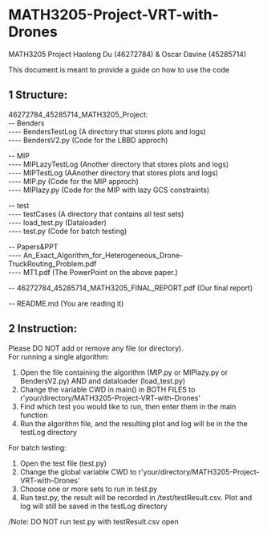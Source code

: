 # MATH3205-Project-VRT-with-Drones

MATH3205 Project
Haolong Du (46272784) & Oscar Davine (45285714)

This document is meant to provide a guide on how to use the code 

## 1 Structure:

46272784_45285714_MATH3205_Project:\
-- Benders \
---- BendersTestLog (A directory that stores plots and logs) \
---- BendersV2.py (Code for the LBBD approch) 

-- MIP \
---- MIPLazyTestLog (Another directory that stores plots and logs) \
---- MIPTestLog (AAnother directory that stores plots and logs) \
---- MIP.py (Code for the MIP approch) \
---- MIPlazy.py (Code for the MIP with lazy GCS constraints) 

-- test \
---- testCases (A directory that contains all test sets) \
---- load_test.py (Dataloader) \
---- test.py (Code for batch testing) 

-- Papers&PPT \
---- An_Exact_Algorithm_for_Heterogeneous_Drone-TruckRouting_Problem.pdf \
---- MT1.pdf (The PowerPoint on the above paper.) 

-- 46272784_45285714_MATH3205_FINAL_REPORT.pdf (Our final report) 

-- README.md (You are reading it) 

## 2 Instruction:
Please DO NOT add or remove any file (or directory).\
For running a single algorithm:
1. Open the file containing the algorithm (MIP.py or MIPlazy.py or BendersV2.py) AND and dataloader (load_test.py)
2. Change the variable CWD in main() in BOTH FILES to r'your/directory/MATH3205-Project-VRT-with-Drones'
3. Find which test you would like to run, then enter them in the main function
4. Run the algorithm file, and the resulting plot and log will be in the the testLog directory

For batch testing:
1. Open the test file (test.py)
2. Change the global variable CWD to r'your/directory/MATH3205-Project-VRT-with-Drones'
3. Choose one or more sets to run in test.py
4. Run test.py, the result will be recorded in /test/testResult.csv. Plot and log will still be saved in the testLog directory

/Note: DO NOT run test.py with testResult.csv open
